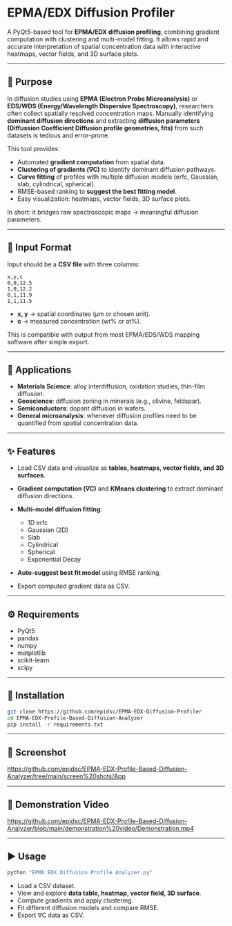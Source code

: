# EPMA/EDX Diffusion Profiler

A PyQt5-based tool for **EPMA/EDX diffusion profiling**, combining gradient computation with clustering and multi-model fitting.
It allows rapid and accurate interpretation of spatial concentration data with interactive heatmaps, vector fields, and 3D surface plots.

---

## 🎯 Purpose

In diffusion studies using **EPMA (Electron Probe Microanalysis)** or **EDS/WDS (Energy/Wavelength Dispersive Spectroscopy)**, researchers often collect spatially resolved concentration maps.
Manually identifying **dominant diffusion directions** and extracting **diffusion parameters (Diffussion Coefficient Diffusion profile geometries, fits)** from such datasets is tedious and error-prone.

This tool provides:

* Automated **gradient computation** from spatial data.
* **Clustering of gradients (∇C)** to identify dominant diffusion pathways.
* **Curve fitting** of profiles with multiple diffusion models (erfc, Gaussian, slab, cylindrical, spherical).
* RMSE-based ranking to **suggest the best fitting model**.
* Easy visualization: heatmaps, vector fields, 3D surface plots.

In short: it bridges raw spectroscopic maps → meaningful diffusion parameters.

---

## 📂 Input Format

Input should be a **CSV file** with three columns:

```csv
x,y,c
0,0,12.5
1,0,12.2
0,1,11.9
1,1,11.5
```

* **x, y** → spatial coordinates (μm or chosen unit).
* **c** → measured concentration (wt% or at%).

This is compatible with output from most EPMA/EDS/WDS mapping software after simple export.

---

## 🔬 Applications

* **Materials Science**: alloy interdiffusion, oxidation studies, thin-film diffusion.
* **Geoscience**: diffusion zoning in minerals (e.g., olivine, feldspar).
* **Semiconductors**: dopant diffusion in wafers.
* **General microanalysis**: whenever diffusion profiles need to be quantified from spatial concentration data.

---

## ✨ Features

* Load CSV data and visualize as **tables, heatmaps, vector fields, and 3D surfaces**.
* **Gradient computation (∇C)** and **KMeans clustering** to extract dominant diffusion directions.
* **Multi-model diffusion fitting**:

  * 1D erfc
  * Gaussian (2D)
  * Slab
  * Cylindrical
  * Spherical
  * Exponential Decay
* **Auto-suggest best fit model** using RMSE ranking.
* Export computed gradient data as CSV.

---

## ⚙️ Requirements

* PyQt5
* pandas
* numpy
* matplotlib
* scikit-learn
* scipy

---

## 🚀 Installation

```bash
git clone https://github.com/epidsc/EPMA-EDX-Diffusion-Profiler
cd EPMA-EDX-Profile-Based-Diffusion-Analyzer
pip install -r requirements.txt
```

---

## 📸 Screenshot
https://github.com/epidsc/EPMA-EDX-Profile-Based-Diffusion-Analyzer/tree/main/screen%20shots/App

---

## 📸 Demonstration Video
https://github.com/epidsc/EPMA-EDX-Profile-Based-Diffusion-Analyzer/blob/main/demonstration%20video/Demonstration.mp4

---

## ▶️ Usage

```bash
python "EPMA EDX Diffusion Profile Analyzer.py"
```

* Load a CSV dataset.
* View and explore **data table, heatmap, vector field, 3D surface**.
* Compute gradients and apply clustering.
* Fit different diffusion models and compare RMSE.
* Export ∇C data as CSV.


